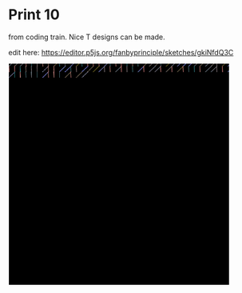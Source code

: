 # Print 10

from coding train.
Nice T designs can be made.

edit here:
https://editor.p5js.org/fanbyprinciple/sketches/gkiNfdQ3C

![print10](print10.gif)